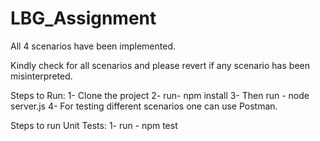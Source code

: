 # LBG_Assignment

All 4 scenarios have been implemented.

Kindly check for all scenarios and please revert if any scenario has been misinterpreted.

Steps to Run:
1- Clone the project
2- run- npm install
3- Then run - node server.js
4- For testing different scenarios one can use Postman.

Steps to run Unit Tests:
1- run - npm test
